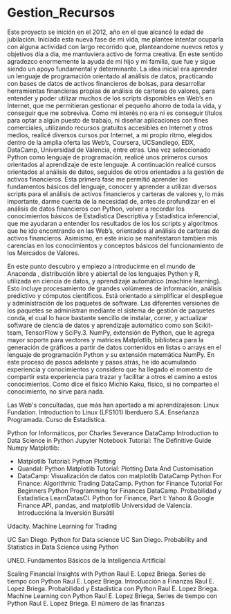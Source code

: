 # Gestion_Recursos
Este proyecto se inición en el  2012, año en el que alcancé la edad de jubilación.
Iniciada esta nueva fase de mi vida, me plantee intentar ocuparla con alguna actividad con largo recorrido que, planteandome nuevos retos y objetivos día a día,  me mantuviera activo de forma creativa. En este sentido agradezco enormemente la ayuda de mi hijo y mi familia, que fue y sigue siendo un apoyo fundamental y determinante. 
La idea inicial era aprender un lenguaje de programación orientado al análisis de datos, practicando con bases de datos de activos financieros de bolsas, para desarrollar herramientas financieras propias de análisis de carteras de valores, para entender y poder utilizar muchos de los scripts  disponibles en Web’s  en Internet, que me permitieran gestionar el pequeño ahorro de toda la vida, y conseguir que me sobreviva.
Como mi  interés no era ni es conseguir títulos para optar a algún puesto de trabajo, ni diseñar aplicaciones con fines comerciales, utilizando recursos gratuitos accesibles en Internet y otros medios,  realicé diversos cursos por Internet, a mi propio ritmo, elegidos dentro de la amplia oferta las Web’s, Coursera, UCSandiego, EDX, DataCamp, Universidad de Valencia, entre otras.
Una vez seleccionado Python como lenguaje de programación, realicé unos primeros cursos orientados al aprendizaje de este lenguaje. A continuación realicé  cursos orientados al análisis de datos, seguidos de otros orientados a la gestión de activos financieros.
Esta primera fase me permitió aprender los fundamentos básicos del lenguaje, conocer y aprender a utilizar diversos scripts para el análisis de activos financieros y carteras de valores y, lo más importante, darme cuenta de la necesidad de, antes de profundizar en el análisis de datos financieros con Python, volver a recordar los conocimientos básicos de Estadística Descriptiva y Estadística inferencial, que me ayudaran a  entender los resultados de los los scripts y algoritmos que he ido encontrando en las Web’s, orientados al análisis de carteras de activos financieros. Asimismo, en este inicio se manifestaron tambien mis carencias en los conocimientos  y conceptos básicos del funcionamiento de los Mercados de Valores. 

En este punto descubro y empiezo a introducirme en el mundo de  Anaconda , distribución libre y abierta1 de los lenguajes Python y R, utilizada en ciencia de datos, y aprendizaje automático (machine learning). Esto incluye procesamiento de grandes volúmenes de información, análisis predictivo y cómputos científicos. Está orientado a simplificar el despliegue y administración de los paquetes de software. 
Las diferentes versiones de los paquetes se administran mediante el sistema de gestión de paquetes conda, el cual lo hace bastante sencillo de instalar, correr, y actualizar software de ciencia de datos y aprendizaje automático como son Scikit-team, TensorFlow y SciPy.3.
NumPy,  extensión de Python, que le agrega mayor soporte para vectores y matrices 
Matplotlib, biblioteca para la generación de gráficos a partir de datos contenidos en listas o arrays en el lenguaje de programación Python y su extensión matemática NumPy. 
En este proceso de pasos adelante y pasos atrás, he ido acumulando experiencia y conocimientos y considero que ha llegado el momento de compartir esta experiencia para trazar y facilitar a otros  el camino a estos conocimientos. Como dice el fisico Michio Kaku, físico, si no compartes el conocimiento, no sirve para nada.

Las Web's concultadas, que más han aportado a mi aprendizajeson:
Linux Fundation. Introduction to Linux (LFS101)
Iberduero S.A. Enseñanza Programada. Curso de Estadistica. 

Python for Informáticos, por Charles Severance 
DataCamp Introduction to Data Science in Python
Jupyter Notebook Tutorial: The Definitive Guide
Numpy
Matplotlib: 
-	Matplotlib Tutorial: Python Plotting
-	Quandal: Python Matplotlib Tutorial: Plotting Data And Customisation
-	DataCamp: Visualización de datos con matplotlib
DataCamp Python For Finance: Algorithmic Trading
DataCamp. Python for Finance Tutorial For Beginners
Python Programming for Finances
DataCamp. Probabilidad y Estadistica
LearnDatasCI. Python for Finance, Part I: Yahoo & Google Finance API, pandas, and matplotlib
Universidad de Valencia. Introduccióna la Inversión Bursátil

Udacity. Machine Learning for Trading

UC San Diego. Python for Data science
UC San Diego. Probability and Statistics in Data Science using Python


UNED. Fundamentos Básicos de la Inteligencia Artificial

Scaling Financial Insights with Python
Raul E. Lopez Briega. Series de tiempo con Python
Raul E. Lopez Briega. Introducción a Finanzas
Raul E. Lopez Briega.   Probabilidad y Estadística con Python
Raul E. Lopez Briega.  Machine Learning con Python
Raul E. Lopez Briega, Series de tiempo con Python
Raul E. Lopez Briega. El número de las finanzas
